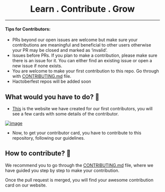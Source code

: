 <h1 align='center'>Learn . Contribute . Grow</h1>

----

#### Tips for Contributors:

- PRs beyond our open issues are welcome but make sure your contributions are meaningful and beneficial to other users otherwise your PR may be closed and marked as ‘invalid’.
- Issues before PRs. If you plan to make a contribution, please make sure there is an issue for it. You can either find an existing issue or open a new issue if none exists.
- You are welcome to make your first contribution to this repo. Go through with [CONTRIBUTING.md](/CONTRIBUTING.md) file.
- Hactoberfest repos will be added soon 

## What would you have to do? 🤔

+ [This](https://opencodeera-first-contribution.vercel.app/) is the website we have created for our first contributors, you will see a few cards with some details of the contributor.


[![image](guide_image/image.png)](https://opencodeera-first-contribution.vercel.app)

+ Now, to get your contributor card, you have to contribute to this repository, following our guidelines.

## How to contribute? 🧐

We recommend you to go through the [CONTRIBUTING.md](https://github.com/OpenCodeEra/first-contribution/blob/main/CONTRIBUTING.md) file, where we have guided you step by step to make your contribution.

Once the pull request is merged, you will find your awesome contribution card on our website.



<!-- ## Thanks to all the contributors ❤️ -->
<!-- <a href="https://github.com/OpenCodeEra/first-contribution/graphs/contributors">
  <img src="https://contrib.rocks/image?repo=OpenCodeEra/first-contribution" />
</a> -->

<!-- Made with [contrib.rocks](https://contrib.rocks). -->
